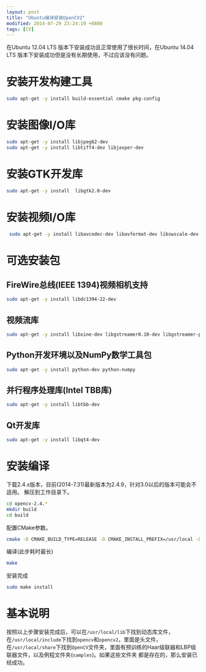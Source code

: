 ```yaml
---
layout: post
title: "Ubuntu编译安装OpenCV2"
modified: 2014-07-29 23:24:19 +0800
tags: [CV]
---
```

在Ubuntu 12.04 LTS 版本下安装成功且正常使用了很长时间，在Ubuntu 14.04 LTS 版本下安装成功但是没有长期使用，不过应该没有问题。

# 安装开发构建工具

```bash
sudo apt-get -y install build-essential cmake pkg-config
```

# 安装图像I/O库

```bash
sudo apt-get -y install libjpeg62-dev
sudo apt-get -y install libtiff4-dev libjasper-dev
```

# 安装GTK开发库

```bash
sudo apt-get -y install  libgtk2.0-dev
```

# 安装视频I/O库

```bash
 sudo apt-get -y install libavcodec-dev libavformat-dev libswscale-dev libv4l-dev
```

# 可选安装包

## FireWire总线(IEEE 1394)视频相机支持

```bash
sudo apt-get -y install libdc1394-22-dev
```

## 视频流库

```bash
sudo apt-get -y install libxine-dev libgstreamer0.10-dev libgstreamer-plugins-base0.10-dev
```

## Python开发环境以及NumPy数学工具包

```bash
sudo apt-get -y install python-dev python-numpy
```

## 并行程序处理库(Intel TBB库)

```bash
sudo apt-get -y install libtbb-dev
```

## Qt开发库

```bash
sudo apt-get -y install libqt4-dev
```

# 安装编译
下载2.4.x版本，目前(2014-7.31)最新版本为2.4.9，针对3.0以后的版本可能会不适用。
解压到工作目录下。


```bash
cd opencv-2.4.*
mkdir build
cd build
```

配置CMake参数。

```bash
cmake -D CMAKE_BUILD_TYPE=RELEASE -D CMAKE_INSTALL_PREFIX=/usr/local -D WITH_TBB=ON -D BUILD_NEW_PYTHON_SUPPORT=ON -D WITH_V4L=ON -D INSTALL_C_EXAMPLES=ON -D INSTALL_PYTHON_EXAMPLES=ON -D BUILD_EXAMPLES=ON -D WITH_QT=ON -D WITH_OPENGL=ON ..
```

编译(此步耗时最长)

```bash
make
```

安装完成

```bash
sudo make install
```

# 基本说明

按照以上步骤安装完成后，可以在`/usr/local/lib`下找到动态库文件，在`/usr/local/include`下找到`opencv`和`opencv2`，里面是头文件，
在`/usr/local/share`下找到`OpenCV`文件夹，里面有预训练的Haar级联器和LBP级联器文件，以及例程文件夹(`samples`)。如果这些文件夹
都是存在的，那么安装已经成功。
